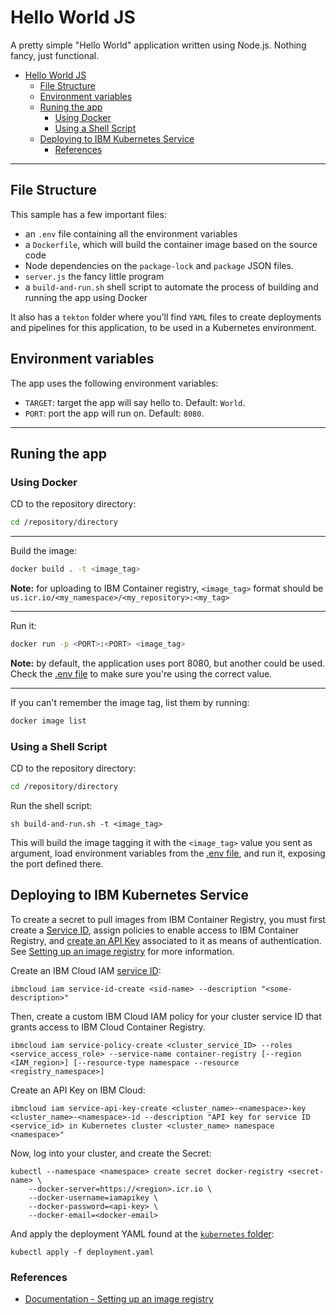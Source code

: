 # Hello World JS

A pretty simple "Hello World" application written using Node.js. Nothing fancy, just functional.

- [Hello World JS](#hello-world-js)
  - [File Structure](#file-structure)
  - [Environment variables](#environment-variables)
  - [Runing the app](#runing-the-app)
    - [Using Docker](#using-docker)
    - [Using a Shell Script](#using-a-shell-script)
  - [Deploying to IBM Kubernetes Service](#deploying-to-ibm-kubernetes-service)
    - [References](#references)

- - - 

## File Structure

This sample has a few important files:

- an `.env` file containing all the environment variables
- a `Dockerfile`, which will build the container image based on the source code
- Node dependencies on the `package-lock` and `package` JSON files.
- `server.js` the fancy little program
- a `build-and-run.sh` shell script to automate the process of building and running the app using Docker

It also has a `tekton` folder where you'll find `YAML` files to create deployments and pipelines for this application, to be used in a Kubernetes environment.

## Environment variables

The app uses the following environment variables:

- `TARGET`: target the app will say hello to. Default: `World`.
- `PORT`: port the app will run on. Default: `8080`.

- - -

## Runing the app 

### Using Docker

CD to the repository directory:

```bash
cd /repository/directory
```

- - - 

Build the image:

```bash
docker build . -t <image_tag>
```

**Note:** for uploading to IBM Container registry, `<image_tag>` format should be `us.icr.io/<my_namespace>/<my_repository>:<my_tag>`

- - - 

Run it:

```bash
docker run -p <PORT>:<PORT> <image_tag>
```

**Note:** by default, the application uses port 8080, but another could be used. Check the [.env file](.env) to make sure you're using the correct value.

- - - 

If you can't remember the image tag, list them by running:

```bash
docker image list
```

### Using a Shell Script

CD to the repository directory:

```bash
cd /repository/directory
```

Run the shell script:

```
sh build-and-run.sh -t <image_tag>
```

This will build the image tagging it with the `<image_tag>` value you sent as argument, load environment variables from the [.env file](.env), and run it, exposing the port defined there.

## Deploying to IBM Kubernetes Service

To create a secret to pull images from IBM Container Registry, you must first create a [Service ID](https://cloud.ibm.com/iam/serviceids), assign policies to enable access to IBM Container Registry, and [create an API Key](https://cloud.ibm.com/docs/account?topic=account-userapikey&interface=ui#create_user_key) associated to it as means of authentication. See [Setting up an image registry](https://cloud.ibm.com/docs/containers?topic=containers-registry#other_registry_accounts) for more information.

Create an IBM Cloud IAM [service ID](https://cloud.ibm.com/docs/account?topic=account-serviceids&interface=ui):

```
ibmcloud iam service-id-create <sid-name> --description "<some-description>"
```

Then, create a custom IBM Cloud IAM policy for your cluster service ID that grants access to IBM Cloud Container Registry.

```
ibmcloud iam service-policy-create <cluster_service_ID> --roles <service_access_role> --service-name container-registry [--region <IAM_region>] [--resource-type namespace --resource <registry_namespace>]
```

Create an API Key on IBM Cloud:

```
ibmcloud iam service-api-key-create <cluster_name>-<namespace>-key <cluster_name>-<namespace>-id --description "API key for service ID <service_id> in Kubernetes cluster <cluster_name> namespace <namespace>"
```

Now, log into your cluster, and create the Secret:

```
kubectl --namespace <namespace> create secret docker-registry <secret-name> \
    --docker-server=https://<region>.icr.io \
    --docker-username=iamapikey \
    --docker-password=<api-key> \
    --docker-email=<docker-email>
```

And apply the deployment YAML found at the [`kubernetes` folder](./kubernetes/):

```
kubectl apply -f deployment.yaml
```

### References

- [Documentation - Setting up an image registry](https://cloud.ibm.com/docs/containers?topic=containers-registry#other_registry_accounts)